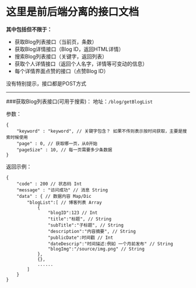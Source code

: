 # 这里是前后端分离的接口文档

**其中包括但不限于：**

- 获取Blog列表接口（当前页，条数）
- 获取Blog详情接口（Blog ID，返回HTML详情）
- 搜索Blog列表接口（关键字，返回列表）
- 获取个人详情接口（返回个人名字，详情等可变动的信息）
- 每个详情界面点赞的接口（点赞Blog ID）

没有特别提示，接口都是POST方式

****
###获取Blog列表接口(可用于搜索)：
地址：`/blog/getBlogList`

参数：

```
{
	"keyword" : "keyword", // 关键字包含？ 如果不传则表示按时间获取，主要是搜索时候使用
	"page" : 0, // 获取哪一页，从0开始
	"pageSize" : 10, // 每一页需要多少条数据
}
```

返回示例：

```
{
	"code" : 200 // 状态码 Int
	"message" : "访问成功" // 消息 String
	"data" : { // 数据内容 Map/Dic
		"blogList":[ // 博客列表 Array
			{
				"blogID":123 // Int
				"title":"标题", // String
				"subTitle":"子标题", // String
				"description":"内容摘要", // String
				"publicDate":时间戳 // Int
				"dateDescrip":"时间描述:例如 一个月前发布" // String
				"blogImg":"/source/img.png" // String
			},
			{},
			......
		]
	}
}
```



